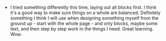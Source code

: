 * I tried something differently this time, laying out all blocks first. I think it's a good way to make sure things on a whole are balanced. Definitely something I think I will use when designing something myself from the ground up - start with the whole page - and only blocks, maybe some text, and then step by step work in the things I need. Great learning. Wow.
